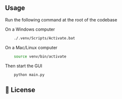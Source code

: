 

## Usage

Run the following command at the root of the codebase

On a Windows computer
```sh
    ./.venv/Scripts/Activate.bat
```
On a Mac/Linux computer 
```sh
    source venv/bin/activate
```

Then start the GUI
```sh
    python main.py
```

## 📝 License